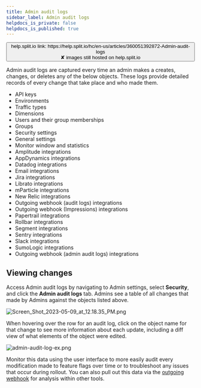 ```yaml
---
title: Admin audit logs
sidebar_label: Admin audit logs
helpdocs_is_private: false
helpdocs_is_published: true
---
```


<p>
  <button style={{borderRadius:'8px', border:'1px', fontFamily:'Courier New', fontWeight:'800', textAlign:'left'}}> help.split.io link: https://help.split.io/hc/en-us/articles/360051392872-Admin-audit-logs <br /> ✘ images still hosted on help.split.io </button>
</p>

Admin audit logs are captured every time an admin makes a creates, changes, or deletes any of the below objects. These logs provide detailed records of every change that take place and who made them.

* API keys
* Environments
* Traffic types
* Dimensions
* Users and their group memberships
* Groups
* Security settings
* General settings
* Monitor window and statistics
* Amplitude integrations
* AppDynamics integrations
* Datadog integrations
* Email integrations
* Jira integrations
* Librato integrations
* mParticle integrations
* New Relic integrations
* Outgoing webhook (audit logs) integrations
* Outgoing webhook (Impressions) integrations
* Papertrail integrations
* Rollbar integrations
* Segment integrations
* Sentry integrations
* Slack integrations
* SumoLogic integrations
* Outgoing webhook (admin audit logs) integrations

## Viewing changes

Access Admin audit logs by navigating to Admin settings, select **Security**, and click the **Admin audit logs** tab. Admins see a table of all changes that made by Admins against the objects listed above.
<p>
  <img src="https://help.split.io/hc/article_attachments/15625206487053" alt="Screen_Shot_2023-05-09_at_12.18.35_PM.png" />
</p>

When hovering over the row for an audit log, click on the object name for that change to see more information about each update, including a diff view of what elements of the object were edited.

<p>

  <img src="https://help.split.io/hc/article_attachments/16058489138829" alt="admin-audit-log-ex.png" />
</p>

Monitor this data using the user interface to more easily audit every modification made to feature flags over time or to troubleshoot any issues that occur during rollout. You can also pull out this data via the [outgoing webhook](https://help.split.io/hc/en-us/articles/360051384832-Webhook-admin-audit-logs-) for analysis within other tools.
